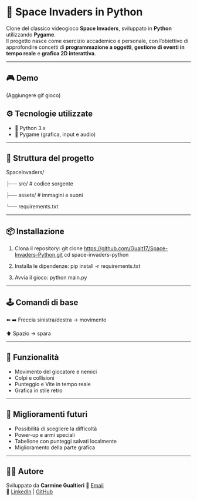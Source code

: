 # 🚀 Space Invaders in Python  

Clone del classico videogioco **Space Invaders**, sviluppato in **Python** utilizzando **Pygame**.  
Il progetto nasce come esercizio accademico e personale, con l’obiettivo di approfondire concetti di **programmazione a oggetti**, **gestione di eventi in tempo reale** e **grafica 2D interattiva**.  

---

## 🎮 Demo
(Aggiungere gif gioco)

## ⚙️ Tecnologie utilizzate
- 🐍 Python 3.x  
- 🎨 Pygame (grafica, input e audio)

---

## 📂 Struttura del progetto
SpaceInvaders/

├── src/         # codice sorgente

├── assets/      # immagini e suoni

└── requirements.txt

---

## 📦 Installazione
1. Clona il repository:
git clone https://github.com/Gualt17/Space-Invaders-Python.git
cd space-invaders-python

2. Installa le dipendenze:
pip install -r requirements.txt

3. Avvia il gioco:
python main.py

---

## 🕹️ Comandi di base
⬅️ ➡️ Freccia sinistra/destra → movimento

⬆️ Spazio → spara

---

## 🌟 Funzionalità
- Movimento del giocatore e nemici
- Colpi e collisioni
- Punteggio e Vite in tempo reale
- Grafica in stile retro

---

## 🚀 Miglioramenti futuri
- Possibilità di scegliere la difficoltà
- Power-up e armi speciali
- Tabellone con punteggi salvati localmente
- Miglioramento della parte grafica

---

## 👨‍💻 Autore
Sviluppato da **Carmine Gualtieri**
📧 [Email](mailto:gualtieri.cb21@gmail.com)  
🔗 [LinkedIn](https://www.linkedin.com/in/carmine-gualtieri-580562358) | [GitHub](https://github.com/Gualt17)  
